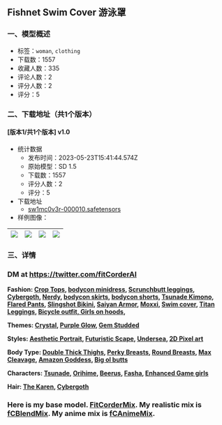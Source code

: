 ## Fishnet Swim Cover  游泳罩
### 一、模型概述

- 标签：`woman`, `clothing`
- 下载数：1557
- 收藏人数：335
- 评论人数：2
- 评分人数：2
- 评分：5

### 二、下载地址（共1个版本）

#### [版本1/共1个版本] v1.0

- 统计数据
  - 发布时间：2023-05-23T15:41:44.574Z
  - 原始模型：SD 1.5
  - 下载数：1557
  - 评分人数：2
  - 评分：5
- 下载地址
  - [sw1mc0v3r-000010.safetensors](https://civitai.com/api/download/models/78986)
- 样例图像：

| <img src="https://image.civitai.com/xG1nkqKTMzGDvpLrqFT7WA/b248b9dd-1181-4f7e-b131-6a7f5dcd76e4/width=450/885308.jpeg" /> | <img src="https://image.civitai.com/xG1nkqKTMzGDvpLrqFT7WA/96ed55bd-cebd-426e-b808-d80ba993a936/width=450/885309.jpeg" /> | <img src="https://image.civitai.com/xG1nkqKTMzGDvpLrqFT7WA/3661acc8-b089-4061-8e18-ccb4e5376520/width=450/885304.jpeg" /> | <img src="https://image.civitai.com/xG1nkqKTMzGDvpLrqFT7WA/6fbd1643-51c5-4a2c-8e9d-e103f8c54427/width=450/885303.jpeg" /> |
| ---- | ---- | ---- | ---- |


### 三、详情
<h3><strong>DM at </strong><a target="_blank" rel="ugc" href="https://twitter.com/fitCorderAI"><strong>https://twitter.com/fitCorderAI</strong></a></h3><p><strong>Fashion: </strong><a target="_blank" rel="ugc" href="https://civitai.com/models/57287/crop-tops-fc-lora"><strong>Crop Tops</strong></a><strong>, </strong><a target="_blank" rel="ugc" href="https://civitai.com/models/54274/choker-minidress-fc-clothing-lora"><strong>bodycon minidress</strong></a><strong>, </strong><a target="_blank" rel="ugc" href="https://civitai.com/models/54175/scrunchbutt-leggings-fc-clothing-lora"><strong>Scrunchbutt leggings</strong></a><strong>, </strong><a target="_blank" rel="ugc" href="https://civitai.com/models/60015/cybergoth-fc-lora"><strong>Cybergoth</strong></a><strong>, </strong><a target="_blank" rel="ugc" href="https://civitai.com/models/54387/nerdy-aesthetic-fc-lora"><strong>Nerdy</strong></a><strong>, </strong><a target="_blank" rel="ugc" href="https://civitai.com/models/65656/bodycon-skirts-pencil-skirt-fc-lora"><strong>bodycon skirts</strong></a><strong>, </strong><a target="_blank" rel="ugc" href="https://civitai.com/models/66040/bodycon-shorts-fc"><strong>bodycon shorts</strong></a><strong>, </strong><a target="_blank" rel="ugc" href="https://civitai.com/models/72417/tsunade-outfit-fc-lora"><strong>Tsunade Kimono</strong></a><strong>,</strong><a target="_blank" rel="ugc" href="https://civitai.com/models/73267/flared-drawstring-pants"><strong> Flared Pants</strong></a><strong>, </strong><a target="_blank" rel="ugc" href="https://civitai.com/models/73551"><strong>Slingshot Bikini</strong></a><strong>, </strong><a target="_blank" rel="ugc" href="https://civitai.com/models/73793/female-saiyan-battle-armor-fc-lora"><strong>Saiyan Armor</strong></a><strong>, </strong><a target="_blank" rel="ugc" href="https://civitai.com/models/67355/moxxi-outfit-fc-lora"><strong>Moxxi</strong></a><strong>, </strong><a target="_blank" rel="ugc" href="https://civitai.com/models/74265/fishnet-swim-cover"><strong>Swim cover</strong></a><strong>, </strong><a target="_blank" rel="ugc" href="https://civitai.com/models/73596/female-titan-leggings-fc-lora"><strong>Titan Leggings</strong></a><strong>, </strong><a target="_blank" rel="ugc" href="https://civitai.com/models/72546/bicycle-outfit-fc-lora"><strong>Bicycle outfit, </strong></a><a target="_blank" rel="ugc" href="https://civitai.com/models/72477/sports-cars-with-girl-on-hood-fc-lora"><strong>Girls on hoods</strong></a><strong>,</strong></p><p><strong>Themes: </strong><a target="_blank" rel="ugc" href="https://civitai.com/models/76256/crystal-fashion-fc-lora"><strong>Crystal</strong></a><strong>, </strong><a target="_blank" rel="ugc" href="https://civitai.com/models/76385/glowing-purple-fashion-fc"><strong>Purple Glow</strong></a><strong>, </strong><a target="_blank" rel="ugc" href="https://civitai.com/models/76468/gem-studded-fashion-fc"><strong>Gem Studded</strong></a></p><p><strong>Styles: </strong><a target="_blank" rel="ugc" href="https://civitai.com/models/54387/aesthetic-portrait-fc-lora"><strong>Aesthetic Portrait</strong></a><strong>, </strong><a target="_blank" rel="ugc" href="https://civitai.com/models/58764/futuristicscape-lora"><strong>Futuristic Scape</strong></a><strong>, </strong><a target="_blank" rel="ugc" href="https://civitai.com/models/59994/undersea-depths-fc-lora"><strong>Undersea</strong></a><strong>, </strong><a target="_blank" rel="ugc" href="https://civitai.com/models/74630/2d-pixel-art-video-game-style-fc-lora"><strong>2D Pixel art</strong></a></p><p><strong>Body Type: </strong><a target="_blank" rel="ugc" href="https://civitai.com/models/63054/double-thick-thighs-pawg-ass-fbb-fc-lora"><strong>Double Thick Thighs</strong></a><strong>, </strong><a target="_blank" rel="ugc" href="https://civitai.com/models/61639/perfect-perky-breasts-and-slim-figure-fc-lora"><strong>Perky Breasts</strong></a><strong>, </strong><a target="_blank" rel="ugc" href="https://civitai.com/models/61099/perfect-full-round-breasts-and-hourglass-figure-fc-lora"><strong>Round Breasts</strong></a><strong>, </strong><a target="_blank" rel="ugc" href="https://civitai.com/models/58851/massive-breast-with-max-cleavage-fc-lora"><strong>Max Cleavage</strong></a><strong>, </strong><a target="_blank" rel="ugc" href="https://civitai.com/models/54707/amazon-goddess-fc-fbb-lora"><strong>Amazon Goddess</strong></a><strong>, </strong><a target="_blank" rel="ugc" href="https://civitai.com/models/68772/big-booty-pawg-fc-lora"><strong>Big ol butts</strong></a></p><p><strong>Characters: </strong><a target="_blank" rel="ugc" href="https://civitai.com/models/71507/tsunade-naruto-fc-lora"><strong>Tsunade</strong></a><strong>, </strong><a target="_blank" rel="ugc" href="https://civitai.com/models/71709"><strong>Orihime</strong></a><strong>, </strong><a target="_blank" rel="ugc" href="https://civitai.com/models/68920/beerus-and-beerus-outfit-dragonball-lora"><strong>Beerus</strong></a><strong>, </strong><a target="_blank" rel="ugc" href="https://civitai.com/models/74760/fasha-seripa-dragon-ball-fc-lora"><strong>Fasha</strong></a><strong>, </strong><a target="_blank" rel="ugc" href="https://civitai.com/models/74692/aerith-enhanced-breast-collection-video-game-ladies-fc-lora"><strong>Enhanced Game girls</strong></a></p><p><strong>Hair: </strong><a target="_blank" rel="ugc" href="https://civitai.com/models/74732/can-i-talk-to-your-manager-haircut-fc-lora"><strong>The Karen</strong></a><strong>, </strong><a target="_blank" rel="ugc" href="https://civitai.com/models/60015/cybergoth-fc-lora"><strong>Cybergoth</strong></a></p><h3><strong>Here is my base model. </strong><a target="_blank" rel="ugc" href="https://civitai.com/models/55036/fitcordermix-16-fc"><strong>FitCorderMix</strong></a><strong>. My realistic mix is </strong><a target="_blank" rel="ugc" href="https://civitai.com/models/64541"><strong>fCBlendMix</strong></a><strong>. My anime mix is </strong><a target="_blank" rel="ugc" href="https://civitai.com/models/64548/"><strong>fCAnimeMix</strong></a><strong>.</strong></h3>